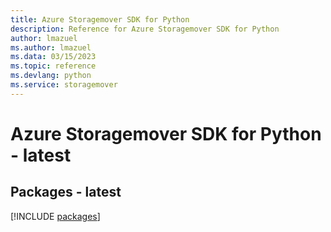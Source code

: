 ```yaml
---
title: Azure Storagemover SDK for Python
description: Reference for Azure Storagemover SDK for Python
author: lmazuel
ms.author: lmazuel
ms.data: 03/15/2023
ms.topic: reference
ms.devlang: python
ms.service: storagemover
---
```

# Azure Storagemover SDK for Python - latest
## Packages - latest
[!INCLUDE [packages](storagemover-index.md)]